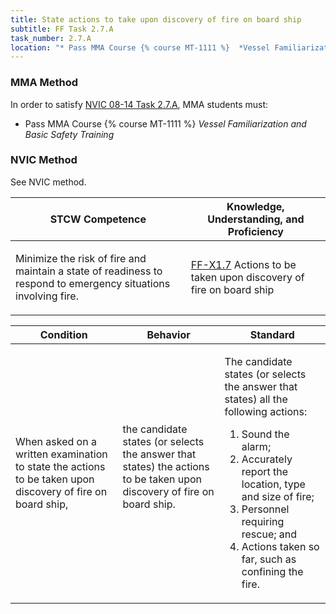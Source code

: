 ```yaml
---
title: State actions to take upon discovery of fire on board ship
subtitle: FF Task 2.7.A 
task_number: 2.7.A
location: "* Pass MMA Course {% course MT-1111 %}  *Vessel Familiarization and Basic Safety Training*" 
---
```



### MMA Method

In order to satisfy  [NVIC 08-14  Task  2.7.A]({{site.baseurl}}/assets/images/nvic-08-14.pdf), MMA students must:

* Pass MMA Course {% course MT-1111 %}  *Vessel Familiarization and Basic Safety Training*


### NVIC Method

<a onclick="togglevisibility('nvic_methods')" >See NVIC method.</a>

<div id='nvic_methods' class='hide'>

<table>
<thead>
<tr>
<th class='forty'> STCW Competence </th>
<th class='sixty'> Knowledge, Understanding, and Proficiency </th>
</tr>
</thead>




<tbody>
<tr><td markdown='1'>

Minimize the risk of fire and maintain a state of readiness to respond to emergency situations involving fire.

</td><td markdown='1'>

[FF-X1.7](../../tables/612.html#FF-X1.7) Actions to be taken upon discovery of fire on board ship

</td></tr>


</tbody>
</table>


<table>
<thead>
<tr><th class='twenty'>  Condition </th><th class='twenty'> Behavior </th><th  class='sixty'>Standard </th></tr>
</thead>
<tbody >



<tr><td markdown='1'>

When asked on a written examination to state the actions to be taken upon discovery of fire on board ship,

</td><td markdown='1'>

the candidate states (or selects the answer that states) the actions to be taken upon discovery of fire on board ship.

<br>

<div class="tooltip">
<span class="tooltiptext">
</span>
</div>


</td><td markdown='1'>

The candidate states (or selects the answer that states) all the following actions:
 
1. Sound the alarm; 
2. Accurately report the location, type and size of fire; 
3. Personnel requiring rescue; and 
4. Actions taken so far, such as confining the fire.

</td></tr>
</tbody>
</table>
</div>
